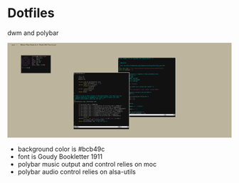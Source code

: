 # Dotfiles
dwm and polybar

![screenshot](screenshot.png)

* background color is #bcb49c
* font is Goudy Bookletter 1911
* polybar music output and control relies on moc
* polybar audio control relies on alsa-utils
